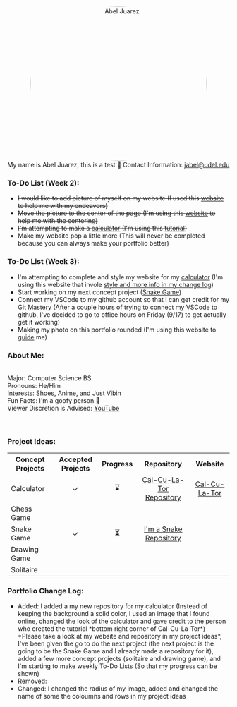 <center> <img src="https://scontent-lga3-1.xx.fbcdn.net/v/t1.6435-9/196682676_1792660774229409_8973330394025719252_n.jpg?_nc_cat=106&ccb=1-5&_nc_sid=09cbfe&_nc_ohc=h8Vrrb9f0HwAX9FAyel&_nc_ht=scontent-lga3-1.xx&oh=baa1401d6bcb3b476565778555531e8b&oe=615DC9D8" title="Abel Juarez" width= "400" height= "350" style= "border-radius: 50%"> </center>

<span style="white-space: normal">
<p1>My name is Abel Juarez, this is a test &#127830;<p1>
<p1>Contact Information: </p1> <a href = "jabel@udel.edu">jabel@udel.edu</a>
 
<h3>To-Do List (Week 2): </h3>
<!--- Bullet points --->
<ul>
  <li><strike>I would like to add picture of myself on my website (I used this <a href = "https://www.w3schools.com/html/html_images.asp">website</a> to help me with my endeavors)</strike></li>
  <li><strike>Move the picture to the center of the page (I'm using this <a href = "https://www.computerhope.com/issues/ch001613.htm">website</a> to help me with the centering)</strike></li>
  <li><strike>I'm attempting to make a <a href = "https://github.com/TheMexicanChico/Calculator">calculator</a> (I'm using this <a href = "https://www.youtube.com/watch?v=BuZtAqk5LIY&t=180s">tutorial</a>)</strike></li>
  <li>Make my website pop a little more (This will never be completed because you can always make your portfolio better)</li>
</ul>

<h3>To-Do List (Week 3): </h3>
<!--- Bullet points --->
<ul>
  <li>I'm attempting to complete and style my website for my <a href = "https://github.com/TheMexicanChico/Calculator">calculator</a> (I'm using this website that invole <a href = "https://www.w3schools.com/css/default.asp">style and more info in my change log</a>)</li>
  <li>Start working on my next concept project (<a href = "https://github.com/TheMexicanChico/SnakeGame">Snake Game</a>)</li>
  <li>Connect my VSCode to my github account so that I can get credit for my Git Mastery (After a couple hours of trying to connect my VSCode to github, I've decided to go to office hours on Friday (9/17) to get actually get it working)</li>
  <li>Making my photo on this portfolio rounded (I'm using this website to <a href = "https://www.w3schools.com/howto/howto_css_rounded_images.asp">guide</a> me)</li>
</ul>
  
<h3>About Me:</h3> <span style="white-space: normal">
<span style="white-space: pre-line">
<p1>Major: Computer Science BS<p1>
<p1>Pronouns: He/Him<p1>
<p1>Interests: Shoes, Anime, and Just Vibin<p1>
<p1>Fun Facts: I'm a goofy person	&#129313;</p1>
<p1>Viewer Discretion is Advised: </p1> <a href="https://www.youtube.com/watch?v=QiCpsIS90F0">YouTube</a>
<span style="white-space: pre-line">

<span style="white-space: normal">
<h3>Project Ideas: </h3>
<table>
  <tr>
    <th>Concept Projects</th>
    <th>Accepted Projects</th>
    <th>Progress</th>
    <th><center>Repository</center></th>
    <th><center>Website</center></th>
  </tr>
  <tr>
    <td>Calculator</td>
    <td><center>&#10003;</center></td>
    <td><center>&#8987;</center></td>
    <td><center><a href = "https://github.com/TheMexicanChico/Calculator">Cal-Cu-La-Tor Repository</a></center></td>
    <td><center><a href = "https://themexicanchico.github.io/Calculator/">Cal-Cu-La-Tor</a></center></td>
  </tr>
  <tr>
    <td>Chess Game</td>
    <td></td>
    <td></td>
    <td></td>
    <td></td>
  </tr>
  <tr>
    <td>Snake Game</td>
    <td><center>&#10003;</center></td>
    <td><center>&#9203;</center></td>
    <td><center><a href = "https://github.com/TheMexicanChico/SnakeGame">I'm a Snake Repository</a></center></td>
    <td></td>
  </tr>
  <tr>
    <td>Drawing Game</td>
    <td></td>
    <td></td>
    <td></td>
    <td></td>
  </tr>
  <tr>
    <td>Solitaire</td>
    <td></td>
    <td></td>
    <td></td>
    <td></td>
  </tr>
</table>
  
<h3>Portfolio Change Log: </h3>
<ul>
  <li>Added: I added a my new repository for my calculator (Instead of keeping the background a solid color, I used an image that I found online, changed the look of the calculator and gave credit to the person who created the tutorial *bottom right corner of Cal-Cu-La-Tor*) *Please take a look at my website and repository in my project ideas*, I've been given the go to do the next project (the next project is the going to be the Snake Game and I already made a repository for it), added a few more concept projects (solitaire and drawing game), and I'm starting to make weekly To-Do Lists (So that my progress can be shown)</li>
  <li>Removed: </li>
  <li>Changed: I changed the radius of my image, added and changed the name of some the coloumns and rows in my project ideas</li>
</ul>

<span style="white-space: normal">
 
